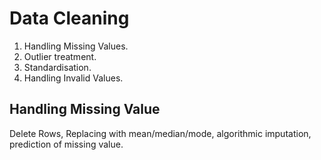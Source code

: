 # Data Cleaning 
 1. Handling Missing Values. 
 2. Outlier treatment. 
 3. Standardisation.
 4. Handling Invalid Values.

 ## Handling Missing Value
 Delete Rows, Replacing with mean/median/mode, algorithmic imputation, prediction of missing value. 

